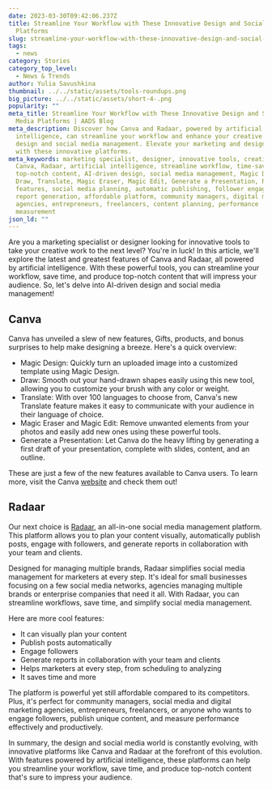 ```yaml
---
date: 2023-03-30T09:42:06.237Z
title: Streamline Your Workflow with These Innovative Design and Social Media
  Platforms
slug: streamline-your-workflow-with-these-innovative-design-and-social-media-platforms
tags:
  - news
category: Stories
category_top_level:
  - News & Trends
author: Yulia Savushkina
thumbnail: ../../static/assets/tools-roundups.png
big_picture: ../../static/assets/short-4-.png
popularity: ""
meta_title: Streamline Your Workflow with These Innovative Design and Social
  Media Platforms | AADS Blog
meta_description: Discover how Canva and Radaar, powered by artificial
  intelligence, can streamline your workflow and enhance your creative work in
  design and social media management. Elevate your marketing and design game
  with these innovative platforms.
meta_keywords: marketing specialist, designer, innovative tools, creative work,
  Canva, Radaar, artificial intelligence, streamline workflow, time-saving,
  top-notch content, AI-driven design, social media management, Magic Design,
  Draw, Translate, Magic Eraser, Magic Edit, Generate a Presentation, Radaar
  features, social media planning, automatic publishing, follower engagement,
  report generation, affordable platform, community managers, digital marketing
  agencies, entrepreneurs, freelancers, content planning, performance
  measurement
json_ld: ""
---
```

Are you a marketing specialist or designer looking for innovative tools to take your creative work to the next level? You're in luck! In this article, we'll explore the latest and greatest features of Canva and Radaar, all powered by artificial intelligence. With these powerful tools, you can streamline your workflow, save time, and produce top-notch content that will impress your audience. So, let's delve into AI-driven design and social media management!



## Canva

Canva has unveiled a slew of new features, Gifts, products, and bonus surprises to help make designing a breeze. Here's a quick overview:



* Magic Design: Quickly turn an uploaded image into a customized template using Magic Design.
* Draw: Smooth out your hand-drawn shapes easily using this new tool, allowing you to customize your brush with any color or weight.
* Translate: With over 100 languages to choose from, Canva's new Translate feature makes it easy to communicate with your audience in their language of choice.
* Magic Eraser and Magic Edit: Remove unwanted elements from your photos and easily add new ones using these powerful tools.
* Generate a Presentation: Let Canva do the heavy lifting by generating a first draft of your presentation, complete with slides, content, and an outline.



These are just a few of the new features available to Canva users. To learn more, visit the Canva [website](https://www.canva.com/newsroom/news/canva-create-brand-new-era-2023/) and check them out!



## Radaar



Our next choice is [Radaar,](https://www.radaar.io/features-38/) an all-in-one social media management platform. This platform allows you to plan your content visually, automatically publish posts, engage with followers, and generate reports in collaboration with your team and clients.

Designed for managing multiple brands, Radaar simplifies social media management for marketers at every step. It's ideal for small businesses focusing on a few social media networks, agencies managing multiple brands or enterprise companies that need it all. With Radaar, you can streamline workflows, save time, and simplify social media management.

Here are more cool features: 

* It can visually plan your content
* Publish posts automatically
* Engage followers
* Generate reports in collaboration with your team and clients
* Helps marketers at every step, from scheduling to analyzing
* It saves time and more



The platform is powerful yet still affordable compared to its competitors. Plus, it's perfect for community managers, social media and digital marketing agencies, entrepreneurs, freelancers, or anyone who wants to engage followers, publish unique content, and measure performance effectively and productively.

In summary, the design and social media world is constantly evolving, with innovative platforms like Canva and Radaar at the forefront of this evolution. With features powered by artificial intelligence, these platforms can help you streamline your workflow, save time, and produce top-notch content that's sure to impress your audience.
